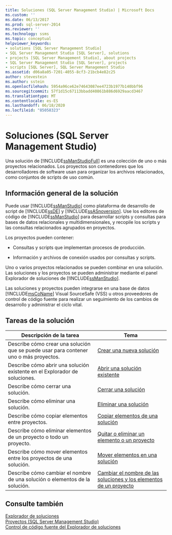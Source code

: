 ```yaml
---
title: Soluciones (SQL Server Management Studio) | Microsoft Docs
ms.custom: ''
ms.date: 06/13/2017
ms.prod: sql-server-2014
ms.reviewer: ''
ms.technology: ssms
ms.topic: conceptual
helpviewer_keywords:
- solutions [SQL Server Management Studio]
- SQL Server Management Studio [SQL Server], solutions
- projects [SQL Server Management Studio], about projects
- SQL Server Management Studio [SQL Server], projects
- scripts [SQL Server], SQL Server Management Studio
ms.assetid: d06a8a05-7201-4055-8cf3-21bcb4e82c25
author: stevestein
ms.author: sstein
ms.openlocfilehash: 5954a96ce62e74643087ee4723b1977b140bbf96
ms.sourcegitcommit: 57f1d15c67113bbadd40861b886d6929aacd3467
ms.translationtype: MT
ms.contentlocale: es-ES
ms.lasthandoff: 06/18/2020
ms.locfileid: "85058323"
---
```

# <a name="solutions-sql-server-management-studio"></a>Soluciones (SQL Server Management Studio)
  Una solución de [!INCLUDE[ssManStudioFull](../../includes/ssmanstudiofull-md.md)] es una colección de uno o más proyectos relacionados. Los proyectos son contenedores que los desarrolladores de software usan para organizar los archivos relacionados, como conjuntos de scripts de uso común.  
  
## <a name="solution-overview"></a>Información general de la solución  
 Puede usar [!INCLUDE[ssManStudio](../../includes/ssmanstudio-md.md)] como plataforma de desarrollo de script de [!INCLUDE[ssDE](../../includes/ssde-md.md)] y [!INCLUDE[ssASnoversion](../../includes/ssasnoversion-md.md)]. Use los editores de código de [!INCLUDE[ssManStudio](../../includes/ssmanstudio-md.md)] para desarrollar scripts y consultas para bases de datos relacionales y multidimensionales, y recopile los scripts y las consultas relacionados agrupados en proyectos.  
  
 Los proyectos pueden contener:  
  
-   Consultas y scripts que implementan procesos de producción.  
  
-   Información y archivos de conexión usados por consultas y scripts.  
  
 Uno o varios proyectos relacionados se pueden combinar en una solución. Las soluciones y los proyectos se pueden administrar mediante el panel Explorador de soluciones de [!INCLUDE[ssManStudio](../../includes/ssmanstudio-md.md)].  
  
 Las soluciones y proyectos pueden integrarse en una base de datos [!INCLUDE[msCoName](../../includes/msconame-md.md)] Visual SourceSafe (VSS) u otros proveedores de control de código fuente para realizar un seguimiento de los cambios de desarrollo y administrar el ciclo vital.  
  
## <a name="solution-tasks"></a>Tareas de la solución  
  
|Descripción de la tarea|Tema|  
|----------------------|-----------|  
|Describe cómo crear una solución que se puede usar para contener uno o más proyectos.|[Crear una nueva solución](create-a-new-solution.md)|  
|Describe cómo abrir una solución existente en el Explorador de soluciones.|[Abrir una solución existente](open-an-existing-solution.md)|  
|Describe cómo cerrar una solución.|[Cerrar una solución](close-a-solution.md)|  
|Describe cómo eliminar una solución.|[Eliminar una solución](delete-a-solution.md)|  
|Describe cómo copiar elementos entre proyectos.|[Copiar elementos de una solución](copy-items-in-a-solution.md)|  
|Describe cómo eliminar elementos de un proyecto o todo un proyecto.|[Quitar o eliminar un elemento o un proyecto](remove-or-delete-an-item-or-project.md)|  
|Describe cómo mover elementos entre los proyectos de una solución.|[Mover elementos en una solución](move-items-in-a-solution.md)|  
|Describe cómo cambiar el nombre de una solución o elementos de la solución.|[Cambiar el nombre de las soluciones y los elementos de un proyecto](rename-solutions-and-project-items.md)|  
  
## <a name="see-also"></a>Consulte también  
 [Explorador de soluciones](solution-explorer.md)   
 [Proyectos &#40;SQL Server Management Studio&#41;](projects-sql-server-management-studio.md)   
 [Control de código fuente del Explorador de soluciones](../../database-engine/solution-explorer-source-control.md)  
  
  
